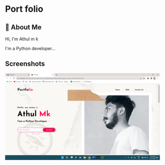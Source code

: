 
# Port folio



## 🚀 About Me

Hi, I'm Athul m k

I'm a Python developer...


## Screenshots

![App Screenshot](https://github.com/athulpython/portfolio/blob/master/screenshots/Screenshot%20(85).png?raw=true)

